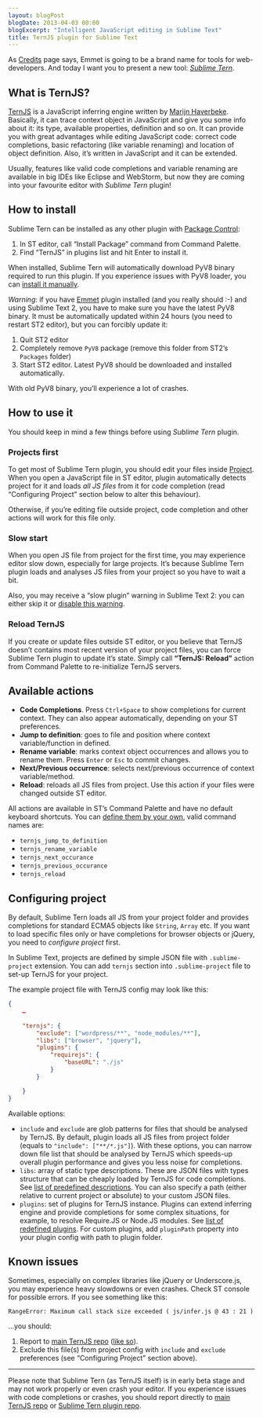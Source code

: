 ```yaml
---
layout: blogPost
blogDate: 2013-04-03 00:00
blogExcerpt: "Intelligent JavaScript editing in Sublime Text"
title: TernJS plugin for Sublime Text
---
```

As [Credits](/credits/) page says, Emmet is going to be a brand name for tools for web-developers. And today I want you to present a new tool: [*Sublime Tern*](https://github.com/emmetio/sublime-tern).

## What is TernJS?

[TernJS](http://ternjs.net) is a JavaScript inferring engine written by [Marijn Haverbeke](http://marijnhaverbeke.nl). Basically, it can trace context object in JavaScript and give you some info about it: its type, available properties, definition and so on. It can provide you with great advantages while editing JavaScript code: correct code completions, basic refactoring (like variable renaming) and location of object definition. Also, it’s written in JavaScript and it can be extended.

Usually, features like valid code completions and variable renaming are available in big IDEs like Eclipse and WebStorm, but now they are coming into your favourite editor with *Sublime Tern* plugin!

## How to install

Sublime Tern can be installed as any other plugin with [Package Control](http://wbond.net/sublime_packages/package_control):

1. In ST editor, call “Install Package” command from Command Palette.
2. Find “TernJS” in plugins list and hit Enter to install it.

When installed, Sublime Tern will automatically download PyV8 binary required to run this plugin. If you experience issues with PyV8 loader, you can [install it manually](https://github.com/emmetio/pyv8-binaries#readme).

*Warning*: if you have [Emmet](https://github.com/sergeche/emmet-sublime) plugin installed (and you really should :-) and using Sublime Text 2, you have to make sure you have the latest PyV8 binary. It must be automatically updated within 24 hours (you need to restart ST2 editor), but you can forcibly update it:

1. Quit ST2 editor
2. Completely remove `PyV8` package (remove this folder from ST2’s `Packages` folder)
3. Start ST2 editor. Latest PyV8 should be downloaded and installed automatically.

With old PyV8 binary, you’ll experience a lot of crashes.

## How to use it

You should keep in mind a few things before using *Sublime Tern* plugin.

### Projects first

To get most of Sublime Tern plugin, you should edit your files inside [Project](http://www.sublimetext.com/docs/2/projects.html). When you open a JavaScript file in ST editor, plugin automatically detects project for it and loads *all JS files* from it for code completion (read “Configuring Project” section below to alter this behaviour).

Otherwise, if you’re editing file outside project, code completion and other actions will work for this file only.

### Slow start

When you open JS file from project for the first time, you may experience editor slow down, especially for large projects. It’s because Sublime Tern plugin loads and analyses JS files from your project so you have to wait a bit.

Also, you may receive a “slow plugin” warning in Sublime Text 2: you can either skip it or [disable this warning](http://www.sublimetext.com/forum/viewtopic.php?f=3&t=5527).

### Reload TernJS

If you create or update files outside ST editor, or you believe that TernJS doesn’t contains most recent version of your project files, you can force Sublime Tern plugin to update it’s state. Simply call **“TernJS: Reload”** action from Command Palette to re-initialize TernJS servers.

## Available actions

* **Code Completions**. Press `Ctrl+Space` to show completions for current context. They can also appear automatically, depending on your ST preferences.
* **Jump to definition**: goes to file and position where context variable/function in defined.
* **Rename variable**: marks context object occurrences and allows you to rename them. Press `Enter` or `Esc` to commit changes.
* **Next/Previous occurrence**: selects next/previous occurrence of context variable/method.
* **Reload**: reloads all JS files from project. Use this action if your files were changed outside ST editor.

All actions are available in ST’s Command Palette and have no default keyboard shortcuts. You can [define them by your own](http://docs.sublimetext.info/en/latest/customization/key_bindings.html), valid command names are: 

* `ternjs_jump_to_definition`
* `ternjs_rename_variable`
* `ternjs_next_occurance`
* `ternjs_previous_occurance`
* `ternjs_reload`

## Configuring project

By default, Sublime Tern loads all JS from your project folder and provides completions for standard ECMA5 objects like `String`, `Array` etc. If you want to load specific files only or have completions for browser objects or jQuery, you need to *configure project* first.

In Sublime Text, projects are defined by simple JSON file with `.sublime-project` extension. You can add `ternjs` section into `.sublime-project` file to set-up TernJS for your project. 

The example project file with TernJS config may look like this:

```json
{
	…
	
	"ternjs": {
		"exclude": ["wordpress/**", "node_modules/**"],
		"libs": ["browser", "jquery"],
		"plugins": {
			"requirejs": {
				"baseURL": "./js"
			}
		}

	}
}
```

Available options:

* `include` and `exclude` are glob patterns for files that should be analysed by TernJS. By default, plugin loads all JS files from project folder (equals to `"include": ["**/*.js"]`). With these options, you can narrow down file list that should be analysed by TernJS which speeds-up overall plugin performance and gives you less noise for completions.
* `libs`: array of static type descriptions. These are JSON files with types structure that can be cheaply loaded by TernJS for code completions. See [list of predefined descriptions](https://github.com/emmetio/sublime-tern/tree/master/ternjs/defs). You can also specify a path (either relative to current project or absolute) to your custom JSON files.
* `plugins`: set of plugins for TernJS instance. Plugins can extend inferring engine and provide completions for some complex situations, for example, to resolve Require.JS or Node.JS modules. See [list of redefined plugins](https://github.com/emmetio/sublime-tern/tree/master/ternjs/plugin). For custom plugins, add `pluginPath` property into your plugin config with path to plugin folder.

## Known issues

Sometimes, especially on complex libraries like jQuery or Underscore.js, you may experience heavy slowdowns or even crashes. Check ST console for possible errors. If you see something like this:

```
RangeError: Maximum call stack size exceeded ( js/infer.js @ 43 : 21 )
```

…you should:

1. Report to [main TernJS repo](https://github.com/marijnh/tern) ([like so](https://github.com/marijnh/tern/issues/16)).
2. Exclude this file(s) from project config with `include` and `exclude` preferences (see “Configuring Project” section above).


---

Please note that Sublime Tern (as TernJS itself) is in early beta stage and may not work properly or even crash your editor. If you experience issues with code completions or crashes, you should report directly to [main TernJS repo](https://github.com/marijnh/tern/issues) or [Sublime Tern plugin repo](https://github.com/emmetio/sublime-tern/issues).